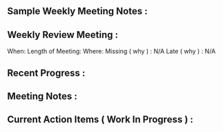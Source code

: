 ## Sample Weekly Meeting Notes :


## Weekly Review Meeting :
When: 
Length of Meeting:
Where: 
Missing ( why ) : N/A
Late ( why ) : N/A

## Recent Progress :

## Meeting Notes : 
 
## Current Action Items ( Work In Progress ) :
